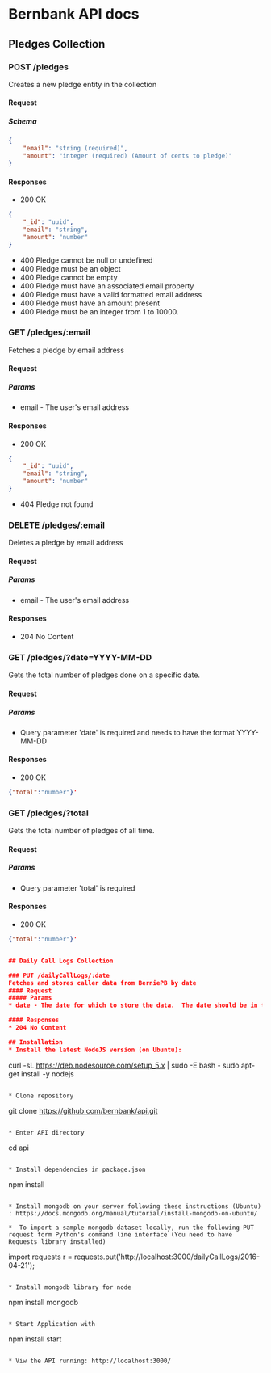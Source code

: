 # Bernbank API docs

## Pledges Collection

### POST /pledges
Creates a new pledge entity in the collection
#### Request
##### Schema
```json
{
    "email": "string (required)",
    "amount": "integer (required) (Amount of cents to pledge)"
}
```

#### Responses
* 200 OK
```json
{
    "_id": "uuid",
    "email": "string",
    "amount": "number"
}
```
* 400 Pledge cannot be null or undefined
* 400 Pledge must be an object
* 400 Pledge cannot be empty
* 400 Pledge must have an associated email property
* 400 Pledge must have a valid formatted email address
* 400 Pledge must have an amount present
* 400 Pledge must be an integer from 1 to 10000.

### GET /pledges/:email
Fetches a pledge by email address
#### Request
##### Params
* email - The user's email address

#### Responses
* 200 OK
```json
{
    "_id": "uuid",
    "email": "string",
    "amount": "number"
}
```
* 404 Pledge not found

### DELETE /pledges/:email
Deletes a pledge by email address
#### Request
##### Params
* email - The user's email address

#### Responses
* 204 No Content


### GET /pledges/?date=YYYY-MM-DD
Gets the total number of pledges done on a specific date.
#### Request
##### Params
* Query parameter 'date' is required and needs to have the format YYYY-MM-DD
#### Responses
* 200 OK
```json
{"total":"number"}'
```


### GET /pledges/?total
Gets the total number of pledges of all time.
#### Request
##### Params
* Query parameter 'total' is required
#### Responses
* 200 OK
```json
{"total":"number"}'


## Daily Call Logs Collection

### PUT /dailyCallLogs/:date
Fetches and stores caller data from BerniePB by date
#### Request
##### Params
* date - The date for which to store the data.  The date should be in the format of YYYY-MM-DD.

#### Responses
* 204 No Content

## Installation
* Install the latest NodeJS version (on Ubuntu):
```
curl -sL https://deb.nodesource.com/setup_5.x | sudo -E bash -
sudo apt-get install -y nodejs
```

* Clone repository
```
git clone https://github.com/bernbank/api.git
```

* Enter API directory
```
cd api
```

* Install dependencies in package.json 
```
npm install
```

* Install mongodb on your server following these instructions (Ubuntu) : https://docs.mongodb.org/manual/tutorial/install-mongodb-on-ubuntu/

*  To import a sample mongodb dataset locally, run the following PUT request form Python's command line interface (You need to have Requests library installed)
```
import requests
r = requests.put('http://localhost:3000/dailyCallLogs/2016-04-21');
```

* Install mongodb library for node
```
npm install mongodb
```

* Start Application with 
```
npm install start
```

* Viw the API running: http://localhost:3000/








